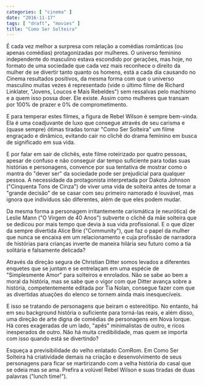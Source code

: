 ```yaml
---
categories: [ "cinema" ]
date: "2016-11-17"
tags: [ "draft", "movies" ]
title: "Como Ser Solteira"
---
```

É cada vez melhor a surpresa com relação a comédias românticas
(ou apenas comédias) protagonizadas por mulheres. O universo feminino
independente do masculino estava escondido por gerações, mas hoje,
no formato de uma sociedade que cada vez mais reconhece o direito da
mulher de se divertir tanto quanto os homens, está a cada dia causando no
Cinema resultados positivos, da mesma forma com que o universo masculino
muitas vezes é representado (vide o último filme de Richard Linklater,
"Jovens, Loucos e Mais Rebeldes") sem ressalvas pelo machismo e a quem
isso possa doer. Ele existe. Assim como mulheres que transam por 100%
de prazer e 0% de comprometimento.

E para temperar estes filmes, a figura de Rebel Wilson é sempre
bem-vinda. Ela é uma coadjuvante de luxo que consegue através de seu
carisma e (quase sempre) ótimas tiradas tornar "Como Ser Solteira" um
filme engraçado e dinâmico, evitando cair no clichê do drama feminino
em busca de significado em sua vida.

E por falar em sair de clichês, este filme roteirizado por quatro
pessoas, apesar de confuso e não conseguir dar tempo suficiente para
todas suas histórias e personagens, convence por sua tentativa de
mostrar como o mantra do "dever ser" da sociedade pode ser prejudicial
para qualquer pessoa. A necessidade da protagonista interpretada por
Dakota Johnson ("Cinquenta Tons de Cinza") de viver uma vida de solteira
antes de tomar a "grande decisão" de se casar com seu primeiro namorado
é louvável, mas ignora que indivíduos são diferentes, além de que
eles podem mudar.

Da mesma forma a personagem irritantemente carismática (e neurótica) de
Leslie Mann ("O Virgem de 40 Anos") subverte o clichê da mãe solteira
que se dedicou por mais tempo que devia à sua vida profissional. E o
que dizer da sempre divertida Alice Brie ("Community"), que faz o papel
da mulher que nunca se encaixa em um relacionamento e cuja profissão
de narradora de histórias para crianças inverte de maneira hilária
seu futuro como a tia solitária e falsamente delicada?

Através da direção segura de Christian Ditter somos levados a
diferentes enquetes que se juntam e se entrelaçam em uma espécie de
"Simplesmente Amor" para solteiros e enrolados. Não se sabe ao bem a
moral da história, mas se sabe que o vigor com que Ditter avança sobre
a história, competentemente editada por Tia Nolan, consegue fazer com que
as divertidas atuações do elenco se tornem ainda mais inesquecíveis.

E isso se tratando de personagens que beiram o estereótipo. No entanto,
há em seu background história o suficiente para torná-las reais,
e além disso, uma direção de arte digna de comédias de personagens
em Nova Iorque. Há cores exageradas de um lado, "apês" minimalistas
de outro, e ricos inesperados de outro. Não há muita credibilidade,
mas quem se importa com isso quando está se divertindo?

Esqueça a previsibilidade do velho enlatado ComRom. Em Como Ser Solteira
há criatividade demais na criação e desenvolvimento de seus personagens
para ficar se martirizando com a velha história do casal que se odeia mas
se ama. Prefira a volúvel Rebel Wilson e suas tiradas de duas palavras
("lunch time!").
